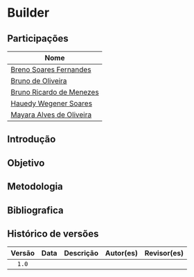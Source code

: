 # Builder

## Participações

| Nome                                 |
|--------------------------------------|
| [Breno Soares Fernandes](https://github.com/brenofrds)|
| [Bruno de Oliveira](https://github.com/BrunoOLiveirax) |
| [Bruno Ricardo de Menezes](https://github.com/EhOBruno) |
| [Hauedy Wegener Soares](https://github.com/HauedyWS) |
| [Mayara Alves de Oliveira](https://github.com/Mayara-tech) |

## Introdução


## Objetivo


## Metodologia


## Bibliografica

## Histórico de versões

| Versão |    Data    |                       Descrição                       |                       Autor(es)                        |                      Revisor(es)                       |
| :----: | :--------: | :---------------------------------------------------: | :----------------------------------------------------: | :----------------------------------------------------: |
| `1.0`  | | |  |  |